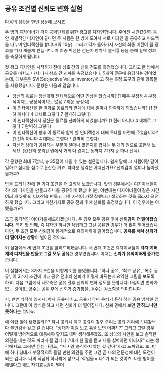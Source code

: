 ## 공유 조건별 신뢰도 변화 실험
다음의 상황을 한번 상상해 보시죠.

두 명의 디자이너가 각자 공익단체를 위한 광고를 디자인합니다. 주어진 시간(30분) 동안 개별적인 디자인이 끝나면 두 사람은 한 방에 모여서 서로 디자인 을 공유하고 피드백을 나누며 인터랙션을 합니다(약 10분). 그러고 각자 돌아가서 자신의 최종 버전이 될 광고를 다시 새롭게 만듭니다. 이 최종 버전은 전문가 평가나 클릭률 등을 통해 실제 성과를 측정하게 됩니다.

첫 광고 디자인을 시작하기 전에 상호 간의 신뢰 정도를 측정했습니다. 그리고 한 방에서 공유를 마치고 나서 다시 상호 간 신뢰를 측정했습니다. 5개의 질문에 응답하는 것이었는데, 대부분은 SVI(Subjective Value Inventory)라고 하는 측정 도구의 관계 항목들을 사용했습니다. 문항은 다음과 같습니다.

- 당신의 동료는 당신에게 전체적으로 어떤 인상을 줬습니까?
	(1 매우 부정적 4 부정적이지도 긍정적이지도 않음 7 매운 긍정적)
- 이 인터랙샨을 한 결과로 동료와의 관계에 대해 얼마나 만족하게 되었습니까?
	(1 전혀 아니다 4 대체로 그렇다 7 완벽히 그렇다)
- 이 인터랙션에서 당신은 동료를 신뢰하게 되었습니까?
	(1 전혀 아니다 4 대체로 그렇다 7 완벽히 그렇다)
- 이 인터랙션이 향후 이 동료와 함께 할 인터랙션에 대해 토대를 마련해 주었습니까?
	(1 전혀 아니다 4 대체로 그렇다 7 완벽히 그렇다)
- 자신과 상대가 공유하는 부분이 얼마나 많은지를 겹치는 두 개의 원으로 표현해 보세요.
	(완전히 분리된 원에서 거의 다 겹치는 원까지 7가지 중 하나 선택)

각 문항은 최대 7점씩, 총 35점이 나올 수 있는 설문입니다. 쉽게 말해 그 사람이랑 같이 일하고  싶냐를 점수로 환산한 거죠. 여러분 생각은 어떠신가요? 신뢰감이 얼마나 높아졌을까요?

답을 드리기 전에 한 가지 조건을 더 고려해 보겠습니다. 앞의 경우에서는 디자이너들이 하나의 디자인을 만들고 하나를 공유하게 했습니다만, 이번에는 디자이너들이 같은 시간 여러 개(3개)의 디자인을 만들고 그중 자신이 가장 잘했다고 생각하는 것을 골라서 공유하게 했습니다. 그리고 마찬가지로 공유 전과 후에 신뢰를 측정했습니다. 이 경우에는 어땠을까요?

조금 충격적인 이야기를 해드리겠습니다. 두 경우 모두 공유 후에 **신뢰감이 더 떨어졌습니다.** 특히 첫 번째, 즉 디자인 하나만 작업하고 그걸 공유한 경우가 더 많이 떨어졌습니다만, 두 조건 모두 신뢰감이 통계적으로 유의미하게 떨어졌습니다. **공유를 해서 신뢰가 더 떨어지는 상황**이 벌어진 것이죠.

이 실험에서 세 번째 조건을 알려드리겠습니다. 세 번째 조건은 디자이너들이 **각자 여러 개의 디자인을 만들고 그걸 모두 공유**한 경우였습니다. 이때는 **신뢰가 유의미하게 증가**했습니다.

이 실험에서는 3가지 조건을 이렇게 이름 붙였습니다. '하나 공유', '최고 공유', '복수 공유', 이 3가지 조건에 따라 공유 전후의 신뢰가 어떻게 바뀌는지 요약한 그림을 보도록 하죠. 다음 그림에서 세로축은 공유 전후 신뢰의 변화 정도를 뜻합니다. 0점이면 변화가 없는 것이죠. 양수는 공유 후에 신뢰가 증가함을, 음수는 감소함을 의미합니다.

자, 한번 생각해 봅시다. 하나 공유나 최고 공유가 아마 우리가 흔히 하는 공유 방식일 겁니다. 그런데 이 방식은 하고 나면 신뢰가 더 떨어집니다. 신뢰 면에서 보면 **안 하느니만 못하다**는 것이죠.

왜 이런 일이 생겼을까요? 하나 공유나 최고 공유의 경우 우리는 공유 자리에 기대감보다 불안감을 갖고 갈 겁니다. "상대가 이걸 보고 흉을 보면 어쩌지?" 그리고 그럴 경우 어떻게 방어적으로 대응해야 할지도 대략 생각해두겠죠. 또 상대의 시안을 보고 솔직한 의견을 내는 것도 꺼리게 될 겁니다 ."내가 한 말을 듣고 나를 싫어하면 어쩌지?" 라는 생각에서요. 그러면 듣는 사람도, "저 사람 솔직하지 않는 것 같아" 라고 느끼겠죠. 또, 만에 하나 상대가 부정적으로 들릴 만한 의견을 주면 그건 곧 나의 전문성에 대한 도전이 되는 겁니다. 나의 작품이 하나밖에 없으니 '작업물 = 나' 가 되는 것이죠. 나름 방어를 해낸다고 해도 자기효능감이 떨어